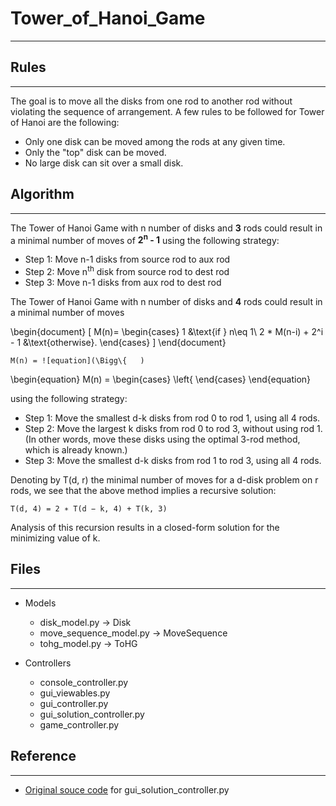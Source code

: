 # Tower_of_Hanoi_Game
_________________________

## Rules
***
The goal is to move all the disks from one rod to another rod without violating the sequence of arrangement. 
A few rules to be followed for Tower of Hanoi are the following:
- Only one disk can be moved among the rods at any given time.
- Only the "top" disk can be moved.
- No large disk can sit over a small disk.

## Algorithm
***
The Tower of Hanoi Game with n number of disks and **3** rods could result in a minimal number of moves of **2<sup>n</sup> - 1**
using the following strategy:
- Step 1: Move n-1 disks from source rod to aux rod
- Step 2: Move n<sup>th</sup> disk from source rod to dest rod
- Step 3: Move n-1 disks from aux rod to dest rod


The Tower of Hanoi Game with n number of disks and **4** rods could result in a minimal number of moves

\begin{document}
\[
M(n)=
\begin{cases}
1 &\text{if } n\eq 1\\
2 * M(n-i) + 2^i - 1 &\text{otherwise}.
\end{cases}
\] 
\end{document}

```equation
M(n) = ![equation](\Bigg\{   )
```

\begin{equation}
    M(n) = \begin{cases} \left{ \end{cases}
\end{equation}

using the following strategy:
- Step 1: Move the smallest d-k disks from rod 0 to rod 1, using all 4 rods.
- Step 2: Move the largest k disks from rod 0 to rod 3, without using rod 1. (In other words, move these disks using the optimal 3-rod method,
which is already known.)
- Step 3: Move the smallest d-k disks from rod 1 to rod 3, using all 4 rods.


Denoting by T(d, r) the minimal number of moves for a d-disk problem
on r rods, we see that the above method implies a recursive solution:

```equation
T(d, 4) = 2 ∗ T(d − k, 4) + T(k, 3)
```

Analysis of this recursion results in a closed-form solution for the minimizing value of k.

## Files
***
- Models
  - disk_model.py &rarr; Disk
  - move_sequence_model.py &rarr; MoveSequence
  - tohg_model.py &rarr; ToHG
  

- Controllers
  - console_controller.py
  - gui_viewables.py
  - gui_controller.py
  - gui_solution_controller.py
  - game_controller.py


## Reference
***
- [Original souce code](https://pythonturtle.academy/tower-of-hanoi/) for gui_solution_controller.py
